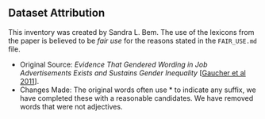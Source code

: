 ## Dataset Attribution
This inventory was created by Sandra L. Bem. The use of the lexicons from the
paper is believed to be *fair use* for the reasons stated in the `FAIR_USE.md`
file.

- Original Source: _Evidence That Gendered Wording in Job Advertisements Exists
and Sustains Gender Inequality_ [[Gaucher et al 2011](https://ideas.wharton.upenn.edu/wp-content/uploads/2018/07/Gaucher-Friesen-Kay-2011.pdf)].
- Changes Made: The original words often use * to indicate any suffix, we have
completed these with a reasonable candidates. We have removed words that were
not adjectives.

